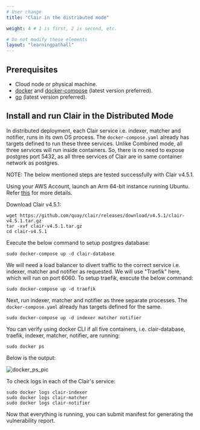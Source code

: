 ```yaml
---
# User change
title: "Clair in the distributed mode"

weight: 4 # 1 is first, 2 is second, etc.

# Do not modify these elements
layout: "learningpathall"
---
```


## Prerequisites

* Cloud node or physical machine.
* [docker](https://docs.docker.com/engine/install/ubuntu/) and [docker-compose](https://docs.docker.com/compose/install/linux/) (latest version preferred).
* [go](https://go.dev/doc/install) (latest version preferred).

## Install and run Clair in the Distributed Mode

In distributed deployment, each Clair service i.e. indexer, matcher and notifier, runs in its own OS process. The `docker-compose.yaml` already has targets defined to run these three services. Unlike Combined mode, all three services will run inside containers. So, there is no need to expose postgres port 5432, as all three services of Clair are in same container network as postgres.

NOTE: The below mentioned steps are tested successfully with Clair v4.5.1.

Using your AWS Account, launch an Arm 64-bit instance running Ubuntu. Refer [this](https://github.com/zachlas/arm-software-developers-ads/blob/main/content/learning-paths/server-and-cloud/aws/gui.md) for more details.

Download Clair v4.5.1:

```console
wget https://github.com/quay/clair/releases/download/v4.5.1/clair-v4.5.1.tar.gz
tar -xvf clair-v4.5.1.tar.gz
cd clair-v4.5.1
```

Execute the below command to setup postgres database:

```console
sudo docker-compose up -d clair-database
```

We will need a load balancer to divert traffic to the correct service i.e. indexer, matcher and notifier as requested. We will use "Traefik" here, which will run on port 6060. To setup traefik, execute the below command:

```console
sudo docker-compose up -d traefik
```

Next, run indexer, matcher and notifier as three separate processes. The `docker-compose.yaml` already has targets defined for the same.

```console
sudo docker-compose up -d indexer matcher notifier
```

You can verify using docker CLI if all five containers, i.e. clair-database, traefik, indexer, matcher, notifier, are running:

```console
sudo docker ps
```

Below is the output:

![docker_ps_pic](https://user-images.githubusercontent.com/87687089/213442748-e9c25ea8-3b55-4395-87a9-92c671a288e8.PNG)


To check logs in each of the Clair's service:

```console
sudo docker logs clair-indexer
sudo docker logs clair-matcher
sudo docker logs clair-notifier
```

Now that everything is running, you can submit manifest for generating the vulnerability report.
